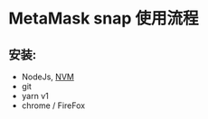 # MetaMask snap 使用流程

## 安装:

- NodeJs, [NVM](https://github.com/nvm-sh/nvm)
- git
- yarn v1
- chrome / FireFox
